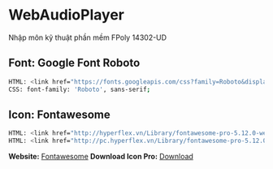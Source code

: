 # WebAudioPlayer
Nhập môn kỹ thuật phần mềm FPoly 14302-UD

## Font: Google Font Roboto
```sh
HTML: <link href="https://fonts.googleapis.com/css?family=Roboto&display=swap" rel="stylesheet">
CSS: font-family: 'Roboto', sans-serif;
```
	
## Icon: Fontawesome
```sh
HTML: <link href="http://hyperflex.vn/Library/fontawesome-pro-5.12.0-web/css/all.css" rel="stylesheet">
HTML: <link href="http://pc.hyperflex.vn/Library/fontawesome-pro-5.12.0-web/css/all.css" rel="stylesheet">
```

**Website:** [Fontawesome](https://fontawesome.com/)
**Download Icon Pro:** [Download](https://hyperflex.vn/Library/fontawesome-pro-5.12.0.zip)
